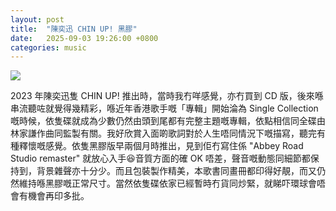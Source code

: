 ```yaml
---
layout: post
title:  "陳奕迅 CHIN UP! 黑膠"
date:   2025-09-03 19:26:00 +0800
categories: music
---
```

![](https://pub-8c1ddb5aa2ec46d28f40b4295cf14b39.r2.dev/2025/09/e77c93e15fb73e7d28d3fe29ec4bd36d.jpeg)

2023 年陳奕迅隻 CHIN UP! 推出時，當時我冇咩感覺，亦冇買到 CD 版，後來喺串流聽咗就覺得幾精彩，喺近年香港歌手嘅「專輯」開始淪為 Single Collection 嘅時候，依隻碟就成為少數仍然由頭到尾都有完整主題嘅專輯，依點相信同全碟由林家謙作曲同監製有關。我好欣賞入面啲歌詞對於人生唔同情況下嘅描寫，聽完有種釋懷嘅感覺。依隻黑膠版早兩個月時推出，見到佢冇寫住係 "Abbey Road Studio remaster" 就放心入手😆音質方面的確 OK 唔差，聲音嘅動態同細節都保持到，背景雜聲亦十分少。而且包裝製作精美，本歌書同畫冊都印得好靚，而又仍然維持喺黑膠嘅正常尺寸。當然依隻碟依家已經暫時冇貨同炒緊，就睇吓環球會唔會有機會再印多批。